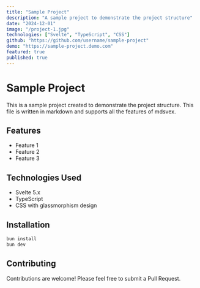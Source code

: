 ```yaml
---
title: "Sample Project"
description: "A sample project to demonstrate the project structure"
date: "2024-12-01"
image: "/project-1.jpg"
technologies: ["Svelte", "TypeScript", "CSS"]
github: "https://github.com/username/sample-project"
demo: "https://sample-project.demo.com"
featured: true
published: true
---
```


# Sample Project

This is a sample project created to demonstrate the project structure. This file is written in markdown and supports all the features of mdsvex.

## Features

- Feature 1
- Feature 2
- Feature 3

## Technologies Used

- Svelte 5.x
- TypeScript
- CSS with glassmorphism design

## Installation

```bash
bun install
bun dev
```

## Contributing

Contributions are welcome! Please feel free to submit a Pull Request.
